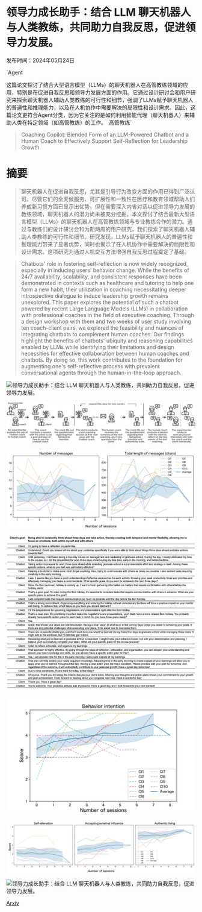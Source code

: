 # 领导力成长助手：结合 LLM 聊天机器人与人类教练，共同助力自我反思，促进领导力发展。

发布时间：2024年05月24日

`Agent

这篇论文探讨了结合大型语言模型（LLMs）的聊天机器人在高管教练领域的应用，特别是在促进自我反思和领导力发展方面的作用。它通过设计研讨会和用户研究来探索聊天机器人辅助人类教练的可行性和细节，强调了LLMs赋予聊天机器人的普遍性和推理能力，以及在人机协作中需要解决的局限性和设计需求。因此，这篇论文更符合Agent分类，因为它关注的是如何利用智能代理（聊天机器人）来辅助人类在特定领域（如高管教练）的工作。` `高管教练`

> Coaching Copilot: Blended Form of an LLM-Powered Chatbot and a Human Coach to Effectively Support Self-Reflection for Leadership Growth

# 摘要

> 聊天机器人在促进自我反思，尤其是引导行为改变方面的作用已得到广泛认可。尽管它们的全天候服务、可扩展性和一致性在医疗和教育领域帮助人们养成新习惯方面已显示出优势，但在需要深入内省对话以促进领导力发展的教练领域，聊天机器人的潜力尚未被充分挖掘。本文探讨了结合最新大型语言模型（LLMs）的聊天机器人在高管教练领域与专业教练合作的潜力。通过与教练们的设计研讨会和为期两周的用户研究，我们探索了聊天机器人辅助人类教练的可行性和细节。研究发现，LLMs赋予聊天机器人的普遍性和推理能力带来了显著优势，同时也揭示了在人机协作中需要解决的局限性和设计需求。这项研究为通过人机交互方法增强自我反思过程奠定了基础。

> Chatbots' role in fostering self-reflection is now widely recognized, especially in inducing users' behavior change. While the benefits of 24/7 availability, scalability, and consistent responses have been demonstrated in contexts such as healthcare and tutoring to help one form a new habit, their utilization in coaching necessitating deeper introspective dialogue to induce leadership growth remains unexplored. This paper explores the potential of such a chatbot powered by recent Large Language Models (LLMs) in collaboration with professional coaches in the field of executive coaching. Through a design workshop with them and two weeks of user study involving ten coach-client pairs, we explored the feasibility and nuances of integrating chatbots to complement human coaches. Our findings highlight the benefits of chatbots' ubiquity and reasoning capabilities enabled by LLMs while identifying their limitations and design necessities for effective collaboration between human coaches and chatbots. By doing so, this work contributes to the foundation for augmenting one's self-reflective process with prevalent conversational agents through the human-in-the-loop approach.

![领导力成长助手：结合 LLM 聊天机器人与人类教练，共同助力自我反思，促进领导力发展。](../../../paper_images/2405.15250/x1.png)

![领导力成长助手：结合 LLM 聊天机器人与人类教练，共同助力自我反思，促进领导力发展。](../../../paper_images/2405.15250/x2.png)

![领导力成长助手：结合 LLM 聊天机器人与人类教练，共同助力自我反思，促进领导力发展。](../../../paper_images/2405.15250/x3.png)

![领导力成长助手：结合 LLM 聊天机器人与人类教练，共同助力自我反思，促进领导力发展。](../../../paper_images/2405.15250/example.png)

![领导力成长助手：结合 LLM 聊天机器人与人类教练，共同助力自我反思，促进领导力发展。](../../../paper_images/2405.15250/x4.png)

![领导力成长助手：结合 LLM 聊天机器人与人类教练，共同助力自我反思，促进领导力发展。](../../../paper_images/2405.15250/x5.png)

![领导力成长助手：结合 LLM 聊天机器人与人类教练，共同助力自我反思，促进领导力发展。](../../../paper_images/2405.15250/x6.png)

[Arxiv](https://arxiv.org/abs/2405.15250)